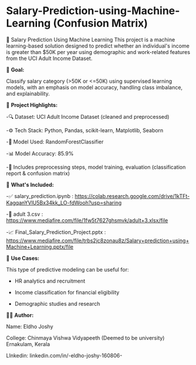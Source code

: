 # Salary-Prediction-using-Machine-Learning (Confusion Matrix)

💼 Salary Prediction Using Machine Learning  This project is a machine learning-based solution designed to predict whether an individual's income is greater than $50K per year using demographic and work-related features from the UCI Adult Income Dataset.


🎯 **Goal:**

Classify salary category (>50K or <=50K) using supervised learning models, with an emphasis on model accuracy, handling class imbalance, and explainability.


🚀 **Project Highlights:**

   -🔍 Dataset: UCI Adult Income Dataset (cleaned and preprocessed)
   
   -⚙️ Tech Stack: Python, Pandas, scikit-learn, Matplotlib, Seaborn
   
   -🧠 Model Used: RandomForestClassifier
   
   -📊 Model Accuracy: 85.9%
   
   -🧪 Includes preprocessing steps, model training, evaluation (classification report & confusion matrix)
   
   
📂 **What's Included:**

  -✅ salary_prediction.ipynb : https://colab.research.google.com/drive/1kTFt-KagqanYVlU5Bx34kk_LO-fdWooh?usp=sharing
  
  -📄 adult 3.csv : https://www.mediafire.com/file/1fw5t7627ghsmvk/adult+3.xlsx/file
  
  -📈 Final_Salary_Prediction_Project.pptx : https://www.mediafire.com/file/trbs2jc8zonau8z/Salary+prediction+using+Machine+Learning.pptx/file
  

📌 **Use Cases:**

 This type of predictive modeling can be useful for:
 
  - HR analytics and recruitment
  
  - Income classification for financial eligibility

  - Demographic studies and research

🧑‍💻 **Author:**

Name: Eldho Joshy

College: Chinmaya Vishwa Vidyapeeth (Deemed to be university) Ernakulam, Kerala

LInkedin: linkedin.com/in/-eldho-joshy-160806-

